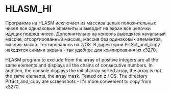 # HLASM_HI
Программа на HLASM исключает из массива целых положительных чисел все одинаковые элементы и выводит на экран все цепочки идущих подряд чисел.
Дополнительно на консоль выводятся начальный массив, отсортированный массив, массив без одинаковых элементов, массив-маска.
Тестировалось на z/OS.
В директории PrtSct_and_copy находятся снимки экрана - так удобнее для компирования из x3270.

HLASM program to exclude from the array of positive integers are all the same elements and displays all the chains of consecutive numbers.
In addition, the console displays the initial array sorted array, the array is not the same elements, the array mask.
Tested on z / OS.
The directory PrtSct_and_copy are  screenshots - it's more convenient to copy from x3270.
